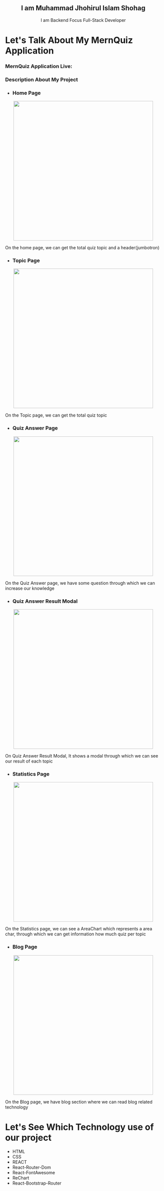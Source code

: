<h2 align="center">I am Muhammad Jhohirul Islam Shohag</h2>
<p align="center">I am Backend Focus Full-Stack Developer</p>

# Let's Talk About My MernQuiz Application

### MernQuiz Application Live: []()

### Description About My Project

-   ### Home Page

<div align="center">
    <img width="450" src="https://github.com/programming-hero-web-course2/b6-quiz-crackerz-MuhammadShohagIslam/blob/main/preview/home.JPG">
</div> 
<p>On the home page, we can get the total quiz topic and a header(jumbotron)</p>

-   ### Topic Page

<div align="center">
    <img width="450" src="https://github.com/programming-hero-web-course2/b6-quiz-crackerz-MuhammadShohagIslam/blob/main/preview/topic.JPG">
</div> 
<p>On the Topic page, we can get the total quiz topic </p>

-   ### Quiz Answer Page

<div align="center">
    <img width="450" src="https://github.com/programming-hero-web-course2/b6-quiz-crackerz-MuhammadShohagIslam/blob/main/preview/question.JPG">
</div> 
<p>On the Quiz Answer page, we have some question through which we can increase our knowledge</p>

-   ### Quiz Answer Result Modal

<div align="center">
    <img width="450" src="https://github.com/programming-hero-web-course2/b6-quiz-crackerz-MuhammadShohagIslam/blob/main/preview/showQuizResult.JPG">
</div> 
<p>On Quiz Answer Result Modal, It shows a modal through which we can see our result of each topic</p>

-   ### Statistics Page

<div align="center">
    <img width="450" src="https://github.com/programming-hero-web-course2/b6-quiz-crackerz-MuhammadShohagIslam/blob/main/preview/statistics.JPG">
</div> 
<p>On the Statistics page, we can see a AreaChart which represents a area char, through which we can get information how much quiz per topic</p>

-   ### Blog Page
<div align="center">
    <img width="450" src="https://github.com/programming-hero-web-course2/b6-quiz-crackerz-MuhammadShohagIslam/blob/main/preview/blog.JPG">
</div> 
<p>On the Blog page, we have blog section where we can read blog related technology</p>


# Let's See Which Technology use of our project
- HTML
- CSS
- REACT
- React-Router-Dom
- React-FontAwesome
- ReChart
- React-Bootstrap-Router

